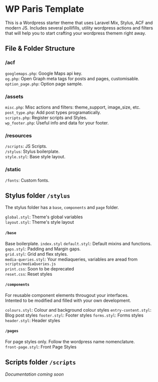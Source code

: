 # WP Paris Template 

This is a Wordpress starter theme that uses Laravel Mix, Stylus, ACF and modern JS. Includes several pollifills, utility wordpress actions and filters that will help you to start crafting your wordpress themem right away.

## File & Folder Structure

### /acf
`googlemaps.php`: Google Maps api key.  
`og.php`: Open Graph meta tags for posts and pages, customisable.  
`option_page.php`: Option page sample.  

### /assets
`misc.php`: Misc actions and filters: theme_support, image_size, etc.  
`post_type.php`: Add post types programatically.  
`scripts.php`: Register scripts and Styles.  
`wp_footer.php`: Useful info and data for your footer.  

### /resources
`/scripts`: JS Scripts.  
`/stylus`: Stylus boilerplate.  
`style.styl`: Base style layout.  

### /static
`/fonts`: Custom fonts.  

## Stylus folder `/stylus`
The stylus folder has a `base`, `components` and `page` folder.

`global.styl`: Theme's global variables  
`layout.styl`: Theme's style layout  

#### `/base`
Base boilerplate.
`index.styl`
`default.styl`: Default mixins and functions.  
`gaps.styl`: Padding and Margin gaps.  
`grid.styl`: Grid and flex styles.  
`media-queries.styl`: Your mediaqueries, variables are aread from `scripts/mediaQueries.js`  
`print.css`: Soon to be deprecated  
`reset.css`: Reset styles

#### `/components`
For reusable component elements througout your interfaces.  
Intented to be modified and filled with your own development.  

`colours.styl`: Colour and background colour styles 
`entry-content.styl`: Blog post styles
`footer.styl`: Footer styles
`forms.styl`: Forms styles
`header.styl`: Header styles

#### `/pages`
For page styles only. Follow the wordpress name nomenclature.  
`front-page.styl`: Front Page Styles

## Scripts folder `/scripts`

*Documentation coming soon*
